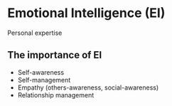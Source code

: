 # Emotional Intelligence (EI)

Personal expertise

## The importance of EI

- Self-awareness
- Self-management
- Empathy (others-awareness, social-awareness)
- Relationship management